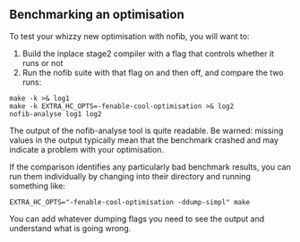 ## Benchmarking an optimisation


To test your whizzy new optimisation with nofib, you will want to:

1. Build the inplace stage2 compiler with a flag that controls whether it runs or not
1. Run the nofib suite with that flag on and then off, and compare the two runs:

```wiki
make -k >& log1
make -k EXTRA_HC_OPTS=-fenable-cool-optimisation >& log2
nofib-analyse log1 log2
```


The output of the nofib-analyse tool is quite readable. Be warned: missing values in the output typically mean that the benchmark crashed and may indicate a problem with your optimisation.


If the comparison identifies any particularly bad benchmark results, you can run them individually by changing into their directory and running something like:

```wiki
EXTRA_HC_OPTS="-fenable-cool-optimisation -ddump-simpl" make
```


You can add whatever dumping flags you need to see the output and understand what is going wrong.
